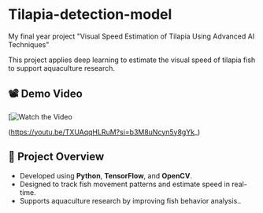 # Tilapia-detection-model
My final year project "Visual Speed Estimation of Tilapia Using Advanced AI Techniques"

This project applies deep learning to estimate the visual speed of tilapia fish to support aquaculture research.

## 📽️ Demo Video
[![Watch the Video](https://img.youtube.com/vi/TXUAqqHLRuM/0.jpg) 


(https://youtu.be/TXUAqqHLRuM?si=b3M8uNcyn5y8gYk_)

## 📄 Project Overview
- Developed using **Python**, **TensorFlow**, and **OpenCV**.
- Designed to track fish movement patterns and estimate speed in real-time.
- Supports aquaculture research by improving fish behavior analysis..
